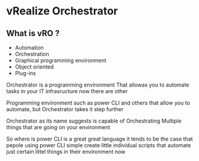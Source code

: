 # vRealize Orchestrator

## What is vRO ?

- Automation
- Orchestration
- Graphical programming environment
- Object oriented
- Plug-ins

Orchestrator is a programming environment That allowas you to automate tasks in your IT infrasructure now there are other 

Programming environment such as power CLI and others that allow you to automate, but Orchestrator takes it step further 

Orchestrator as its name suggests is capable of Orchestrating Multiple things that are going on your environment

So where is power CLI is a great great language it tends to be the case that pepole using power CLI simple create little individual scripts that automate just certain littel things in their environment now